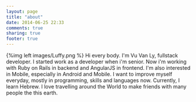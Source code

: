 ```yaml
---
layout: page
title: "about"
date: 2014-06-25 22:33
comments: true
sharing: true
footer: true
---
```

{%img left images/Luffy.png %}
Hi every body. I'm Vu Van Ly, fullstack developer. I started work as a developer when i'm senior. Now i'm working with Ruby on Rails in backend and AngularJS in frontend.
I'm also interested in Mobile, especially in Android and Mobile.
I want to improve myself everyday, mostly in programming, skills and languages now. Currently, I learn Hebrew.
I love travelling around the World to make friends with many people the this earth.

